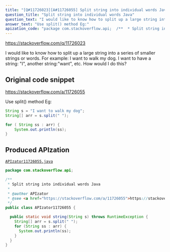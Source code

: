 ```yaml
---
title: "[Q#11726023][A#11726055] Split string into individual words Java"
question_title: "Split string into individual words Java"
question_text: "I would like to know how to split up a large string into a series of smaller strings or words. For example: I want to walk my dog. I want to have a string: \"I\", another string:\"want\", etc. How would I do this?"
answer_text: "Use split() method Eg:"
apization_code: "package com.stackoverflow.api;  /**  * Split string into individual words Java  *  * @author APIzator  * @see <a href=\"https://stackoverflow.com/a/11726055\">https://stackoverflow.com/a/11726055</a>  */ public class APIzator11726055 {    public static void string(String s) throws RuntimeException {     String[] arr = s.split(\" \");     for (String ss : arr) {       System.out.println(ss);     }   } }"
---
```


https://stackoverflow.com/q/11726023

I would like to know how to split up a large string into a series of smaller strings or words.
For example:
I want to walk my dog.
I want to have a string: &quot;I&quot;,
another string:&quot;want&quot;, etc.
How would I do this?



## Original code snippet

https://stackoverflow.com/a/11726055

Use split() method
Eg:

```java
String s = "I want to walk my dog";
String[] arr = s.split(" ");    

for ( String ss : arr) {
    System.out.println(ss);
}
```

## Produced APIzation

[`APIzator11726055.java`](https://github.com/pasqualesalza/apization-temp-data/raw/master/apizations/java/APIzator11726055.java)

```java
package com.stackoverflow.api;

/**
 * Split string into individual words Java
 *
 * @author APIzator
 * @see <a href="https://stackoverflow.com/a/11726055">https://stackoverflow.com/a/11726055</a>
 */
public class APIzator11726055 {

  public static void string(String s) throws RuntimeException {
    String[] arr = s.split(" ");
    for (String ss : arr) {
      System.out.println(ss);
    }
  }
}

```